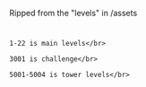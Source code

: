 Ripped from the "levels" in /assets
#
```
1-22 is main levels</br>

3001 is challenge</br>

5001-5004 is tower levels</br>
```
